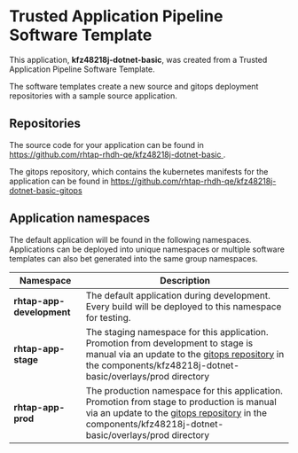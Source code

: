 # Trusted Application Pipeline Software Template

This application, **kfz48218j-dotnet-basic**, was created from a Trusted Application Pipeline Software Template.

The software templates create a new source and gitops deployment repositories with a sample source application. 

## Repositories

The source code for your application can be found in [https://github.com/rhtap-rhdh-qe/kfz48218j-dotnet-basic ](https://github.com/rhtap-rhdh-qe/kfz48218j-dotnet-basic ).
 
The gitops repository, which contains the kubernetes manifests for the application can be found in 
[https://github.com/rhtap-rhdh-qe/kfz48218j-dotnet-basic-gitops ](https://github.com/rhtap-rhdh-qe/kfz48218j-dotnet-basic-gitops ) 

## Application namespaces 

The default application will be found in the following namespaces. Applications can be deployed into unique namespaces or multiple software templates can also bet generated into the same group namespaces.  

|  Namespace   |  Description   |  
| -------- | -------- |   
| **rhtap-app-development** | The default application during development. Every build will be deployed to this namespace for testing. | 
| **rhtap-app-stage** | The staging namespace for this application. Promotion from development to stage is manual via an update to the [gitops repository](https://github.com/rhtap-rhdh-qe/kfz48218j-dotnet-basic-gitops ) in the components/kfz48218j-dotnet-basic/overlays/prod directory |  
| **rhtap-app-prod** | The production namespace for this application. Promotion from stage to production is manual via an update to the [gitops repository](https://github.com/rhtap-rhdh-qe/kfz48218j-dotnet-basic-gitops ) in the components/kfz48218j-dotnet-basic/overlays/prod directory | 